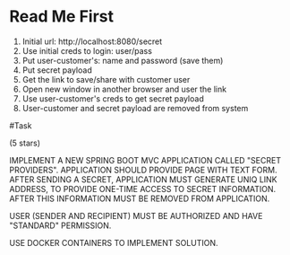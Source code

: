 # Read Me First
1. Initial url: http://localhost:8080/secret
2. Use initial creds to login: user/pass
3. Put user-customer's: name and password (save them)
4. Put secret payload
5. Get the link to save/share with customer user
6. Open new window in another browser and user the link
7. Use user-customer's creds to get secret payload
8. User-customer and secret payload are removed from system

#Task

(5 stars)

IMPLEMENT A NEW SPRING BOOT MVC APPLICATION CALLED "SECRET PROVIDERS". APPLICATION SHOULD PROVIDE PAGE WITH TEXT FORM. 
AFTER SENDING A SECRET, APPLICATION MUST GENERATE UNIQ LINK ADDRESS, TO PROVIDE ONE-TIME ACCESS TO SECRET INFORMATION. 
AFTER THIS INFORMATION MUST BE REMOVED FROM APPLICATION.

USER (SENDER AND RECIPIENT) MUST BE AUTHORIZED AND HAVE "STANDARD" PERMISSION.

USE DOCKER CONTAINERS TO IMPLEMENT SOLUTION.


